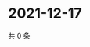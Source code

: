 # 2021-12-17

共 0 条

<!-- BEGIN WEIBO -->
<!-- 最后更新时间 Fri Dec 17 2021 05:00:35 GMT+0800 (China Standard Time) -->

<!-- END WEIBO -->
